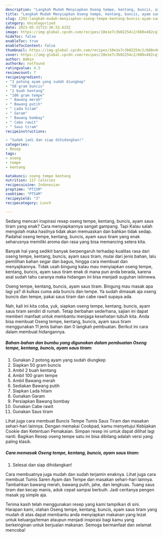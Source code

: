 ```yaml
---
description: "Langkah Mudah Menyiapkan Oseng tempe, kentang, buncis, ayam saus tiram yang Enak}"
title: "Langkah Mudah Menyiapkan Oseng tempe, kentang, buncis, ayam saus tiram yang Enak}"
slug: 1292-langkah-mudah-menyiapkan-oseng-tempe-kentang-buncis-ayam-saus-tiram-yang-enak
category: Uncategorized
date: 2023-05-31T23:36:53.615Z
image: https://img-global.cpcdn.com/recipes/10e1e7c3b02254c2/680x482cq70/oseng-tempe-kentang-buncis-ayam-saus-tiram-foto-resep-utama.jpg
hideToc: false
enableToc: true
enableTocContent: false
thumbnail: https://img-global.cpcdn.com/recipes/10e1e7c3b02254c2/680x482cq70/oseng-tempe-kentang-buncis-ayam-saus-tiram-foto-resep-utama.jpg
cover: https://img-global.cpcdn.com/recipes/10e1e7c3b02254c2/680x482cq70/oseng-tempe-kentang-buncis-ayam-saus-tiram-foto-resep-utama.jpg
author: Admin
authorAv: notfound
ratingvalue: 4.5
reviewcount: 7
recipeingredient:
- "2 potong ayam yang sudah diungkep"
- "50 gram buncis"
- "2 buah kentang"
- "100 gram tempe"
- " Bawang merah"
- " Bawang putih"
- " Lada hitam"
- " Garam"
- " Bawang bombay"
- " Cabe rawit"
- " Saus tiram"
recipeinstructions:

- "Sudah jadi dan siap dihidangkan!"
categories:
- Resep
tags:
- oseng
- tempe
- kentang

katakunci: oseng tempe kentang 
nutrition: 117 calories
recipecuisine: Indonesian
preptime: "PT15M"
cooktime: "PT54M"
recipeyield: "3"
recipecategory: Lunch

---
```



Sedang mencari inspirasi resep oseng tempe, kentang, buncis, ayam saus tiram yang enak? Cara menyiapkannya sangat gampang. Tapi Kalau salah mengolah maka hasilnya tidak akan memuaskan dan bahkan tidak sedap. Padahal oseng tempe, kentang, buncis, ayam saus tiram yang enak seharusnya memiliki aroma dan rasa yang bisa memancing selera kita.


Banyak hal yang sedikit banyak berpengaruh terhadap kualitas rasa dari oseng tempe, kentang, buncis, ayam saus tiram, mulai dari jenis bahan, lalu pemilihan bahan segar dan bagus, hingga cara membuat dan menyajikannya. Tidak usah bingung kalau mau menyiapkan oseng tempe, kentang, buncis, ayam saus tiram enak di mana pun anda berada, karena asal sudah tahu caranya maka hidangan ini bisa menjadi suguhan istimewa.

Oseng tempe, kentang, buncis, ayam saus tiram. Bingung mau masak apa lagi ya? di kulkas cuma ada buncis dan tempe. Ya sudah dimasak aja oseng buncis dan tempe, pakai saus tiram dan cabe rawit supaya ada.


Nah, kali ini kita coba, yuk, siapkan oseng tempe, kentang, buncis, ayam saus tiram sendiri di rumah. Tetap berbahan sederhana, sajian ini dapat memberi manfaat untuk membantu menjaga kesehatan tubuh kita. Anda bisa membuat Oseng tempe, kentang, buncis, ayam saus tiram menggunakan 11 jenis bahan dan 0 langkah pembuatan. Berikut ini cara dalam membuat hidangannya.

<!--inarticleads1-->

##### Bahan-bahan dan bumbu yang digunakan dalam pembuatan Oseng tempe, kentang, buncis, ayam saus tiram:

1. Gunakan 2 potong ayam yang sudah diungkep
1. Siapkan 50 gram buncis
1. Ambil 2 buah kentang
1. Ambil 100 gram tempe
1. Ambil  Bawang merah
1. Sediakan  Bawang putih
1. Siapkan  Lada hitam
1. Gunakan  Garam
1. Persiapkan  Bawang bombay
1. Gunakan  Cabe rawit
1. Gunakan  Saus tiram


Lihat juga cara membuat Buncis Tempe Tumis Saus Tiram dan masakan sehari-hari lainnya. Dengan memakai Cookpad, kamu menyetujui Kebijakan Cookie dan Ketentuan Pemakaian. Simpan resep ini untuk dapat dilihat lagi nanti. Bagikan Resep oseng tempe satu ini bisa dibilang adalah versi yang paling klasik. 

<!--inarticleads2-->

##### Cara memasak Oseng tempe, kentang, buncis, ayam saus tiram:


1. Selesai dan siap dihidangkan!

Cara membuatnya juga mudah dan sudah terjamin enaknya. Lihat juga cara membuat Tumis Saren Ayam dan Tempe dan masakan sehari-hari lainnya. Tambahkan bawang merah, bawang putih, jahe, dan lengkuas. Tuang saus tiram dan kecap manis, aduk cepat sampai berbuih. Jadi ceritanya pengen masak yg simple aja. 

Terima kasih telah menggunakan resep yang kami tampilkan di sini. Harapan kami, olahan Oseng tempe, kentang, buncis, ayam saus tiram yang mudah di atas dapat membantu anda menyiapkan makanan yang lezat untuk keluarga/teman ataupun menjadi inspirasi bagi kamu yang berkeinginan untuk berjualan makanan. Semoga bermanfaat dan selamat mencoba!
